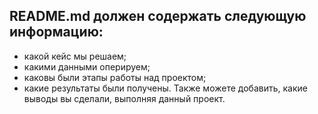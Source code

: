 ## README.md должен содержать следующую информацию:

* какой кейс мы решаем;
* какими данными оперируем;
* каковы были этапы работы над проектом;
* какие результаты были получены.
Также можете добавить, какие выводы вы сделали, выполняя данный проект.